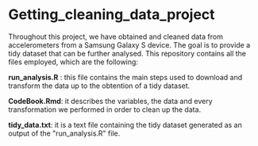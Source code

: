# Getting_cleaning_data_project

Throughout this project, we have obtained and cleaned data from accelerometers from a Samsung Galaxy S device. The goal is to provide a tidy dataset that can be further analysed. This repository contains all the files employed, which are the following:

**run_analysis.R** : this file contains the main steps used to download and transform the data up to the obtention of a tidy dataset. 


**CodeBook.Rmd**: it describes the variables, the data and every transformation we performed in order to clean up the data.


**tidy_data.txt**: it is a text file containing the tidy dataset generated as an output of the "run_analysis.R" file.

